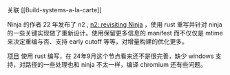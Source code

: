 
关联 [[Build-systems-a-la-carte]]

Ninja 的作者 22 年发布了 n2 , [n2: revisiting Ninja](https://neugierig.org/software/blog/2022/03/n2.html) ，使用 rust 重写并针对 ninja 的一些关键实现做了重新设计。使用保留更多信息的 manifest 而不仅仅是 mtime 来决定重编与否、支持 early cutoff 等等，对增量构建的优化更多。

[项目](https://github.com/evmar/n2) 使用 rust 编写，在 24年9月这个节点看来还不是很完善，缺少 windows 支持，对路径的一些处理也和 ninja 不太一样，编译 chromium 还有些问题。
